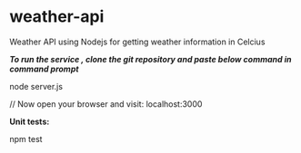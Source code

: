 # weather-api
Weather API using Nodejs for getting weather information in Celcius



<i><b> To run the service , clone the git repository and paste below command in command prompt</i></b>

node server.js

// Now open your browser and visit: localhost:3000


<b>Unit tests:</b>

npm test
